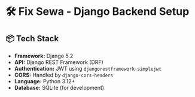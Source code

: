 # 🛠️ Fix Sewa - Django Backend Setup

## 📦 Tech Stack

- **Framework:** Django 5.2
- **API:** Django REST Framework (DRF)
- **Authentication:** JWT using `djangorestframework-simplejwt`
- **CORS:** Handled by `django-cors-headers`
- **Language:** Python 3.12+
- **Database:** SQLite (for development)
